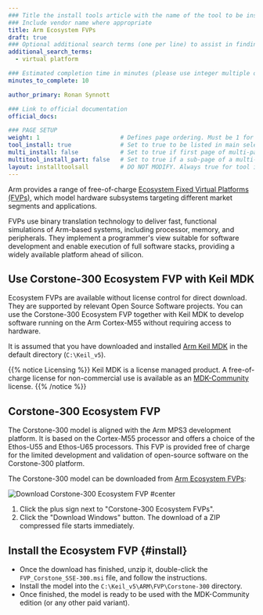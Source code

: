 ```yaml
---
### Title the install tools article with the name of the tool to be installed
### Include vendor name where appropriate
title: Arm Ecosystem FVPs
draft: true
### Optional additional search terms (one per line) to assist in finding the article
additional_search_terms:
  - virtual platform

### Estimated completion time in minutes (please use integer multiple of 5)
minutes_to_complete: 10

author_primary: Ronan Synnott

### Link to official documentation
official_docs: 

### PAGE SETUP
weight: 1                       # Defines page ordering. Must be 1 for first (or only) page.
tool_install: true              # Set to true to be listed in main selection page, else false
multi_install: false            # Set to true if first page of multi-page article, else false
multitool_install_part: false   # Set to true if a sub-page of a multi-page article, else false
layout: installtoolsall         # DO NOT MODIFY. Always true for tool install articles
---
```

Arm provides a range of free-of-charge [Ecosystem Fixed Virtual Platforms (FVPs)](https://developer.arm.com/downloads/-/arm-ecosystem-fvps), which model hardware subsystems targeting different market segments and applications.

FVPs use binary translation technology to deliver fast, functional simulations of Arm-based systems, including processor, memory, and peripherals. They implement a programmer's view suitable for software development and enable execution of full software stacks, providing a widely available platform ahead of silicon.

## Use Corstone-300 Ecosystem FVP with Keil MDK

Ecosystem FVPs are available without license control for direct download. They are supported by relevant Open Source Software projects. You can use the Corstone-300 Ecosystem FVP together with Keil MDK to develop software running on the Arm Cortex-M55 without requiring access to hardware.

It is assumed that you have downloaded and installed [Arm Keil MDK](/install-guides/mdk) in the default directory (`C:\Keil_v5`).

{{% notice Licensing %}}
Keil MDK is a license managed product. A free-of-charge license for non-commercial use is available as an [MDK-Community](https://keil.arm.com/mdk-community) license.
{{% /notice %}}

## Corstone-300 Ecosystem FVP

The Corstone-300 model is aligned with the Arm MPS3 development platform. It is based on the Cortex-M55 processor and offers a choice of the Ethos-U55 and Ethos-U65 processors. This FVP is provided free of charge for the limited development and validation of open-source software on the Corstone-300 platform.

The Corstone-300 model can be downloaded from [Arm Ecosystem FVPs](https://developer.arm.com/downloads/-/arm-ecosystem-fvps):

![Download Corstone-300 Ecosystem FVP #center](/install-guides/_images/download_ecosys_fvp.png)

1. Click the plus sign next to "Corstone-300 Ecosystem FVPs".
2. Click the "Download Windows" button. The download of a ZIP compressed file starts immediately.

## Install the Ecosystem FVP {#install}

- Once the download has finished, unzip it, double-click the `FVP_Corstone_SSE-300.msi` file, and follow the instructions.
- Install the model into the `C:\Keil_v5\ARM\FVP\Corstone-300` directory.
- Once finished, the model is ready to be used with the MDK-Community edition (or any other paid variant).
